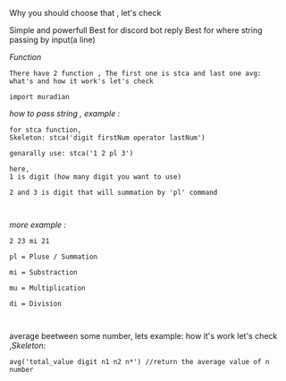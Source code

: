 Why you should choose that , let's check

Simple and powerfull
Best for discord bot reply
Best for where string passing by input(a line)

*Function*
```
There have 2 function , The first one is stca and last one avg:
what's and how it work's let's check
```

```
import muradian
```

*how to pass string , example :*
```
for stca function,
Skeleton: stca('digit firstNum operator lastNum')

genarally use: stca('1 2 pl 3')

here,
1 is digit (how many digit you want to use)

2 and 3 is digit that will summation by 'pl' command

  
```
*more example :*
 ```
2 23 mi 21

pl = Pluse / Summation

mi = Substraction

mu = Multiplication

di = Division

  
```
average beetween some number, lets example:
how it's work let's check ,*Skeleton*:
```
avg('total_value digit n1 n2 n*') //return the average value of n number
```

